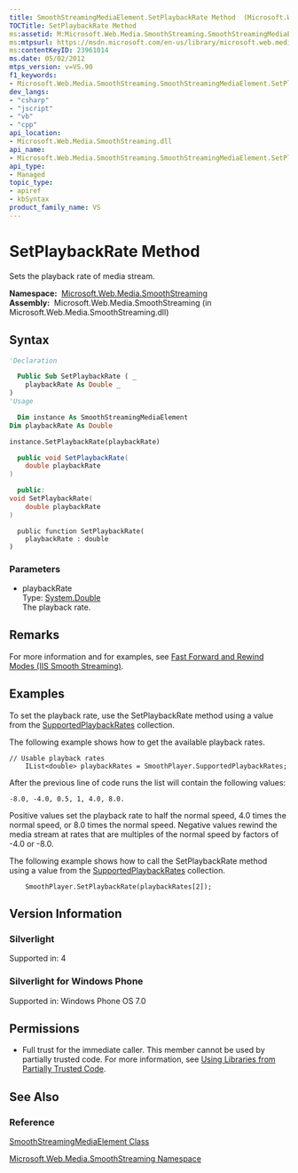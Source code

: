 ```yaml
---
title: SmoothStreamingMediaElement.SetPlaybackRate Method  (Microsoft.Web.Media.SmoothStreaming)
TOCTitle: SetPlaybackRate Method
ms:assetid: M:Microsoft.Web.Media.SmoothStreaming.SmoothStreamingMediaElement.SetPlaybackRate(System.Double)
ms:mtpsurl: https://msdn.microsoft.com/en-us/library/microsoft.web.media.smoothstreaming.smoothstreamingmediaelement.setplaybackrate(v=VS.90)
ms:contentKeyID: 23961014
ms.date: 05/02/2012
mtps_version: v=VS.90
f1_keywords:
- Microsoft.Web.Media.SmoothStreaming.SmoothStreamingMediaElement.SetPlaybackRate
dev_langs:
- "csharp"
- "jscript"
- "vb"
- "cpp"
api_location:
- Microsoft.Web.Media.SmoothStreaming.dll
api_name:
- Microsoft.Web.Media.SmoothStreaming.SmoothStreamingMediaElement.SetPlaybackRate
api_type:
- Managed
topic_type:
- apiref
- kbSyntax
product_family_name: VS
---
```


# SetPlaybackRate Method

Sets the playback rate of media stream.

**Namespace:**  [Microsoft.Web.Media.SmoothStreaming](microsoft-web-media-smoothstreaming-namespace_1.md)  
**Assembly:**  Microsoft.Web.Media.SmoothStreaming (in Microsoft.Web.Media.SmoothStreaming.dll)

## Syntax

```vb
'Declaration

  Public Sub SetPlaybackRate ( _
    playbackRate As Double _
)
'Usage

  Dim instance As SmoothStreamingMediaElement
Dim playbackRate As Double

instance.SetPlaybackRate(playbackRate)
```

```csharp
  public void SetPlaybackRate(
    double playbackRate
)
```

```cpp
  public:
void SetPlaybackRate(
    double playbackRate
)
```

```jscript
  public function SetPlaybackRate(
    playbackRate : double
)
```

### Parameters

  - playbackRate  
    Type: [System.Double](https://msdn.microsoft.com/library/643eft0t)  
    The playback rate.  

## Remarks

For more information and for examples, see [Fast Forward and Rewind Modes (IIS Smooth Streaming)](fast-forward-and-rewind-modes.md).

## Examples

To set the playback rate, use the SetPlaybackRate method using a value from the [SupportedPlaybackRates](smoothstreamingmediaelement-supportedplaybackrates-property-microsoft-web-media-smoothstreaming_1.md) collection.

The following example shows how to get the available playback rates.

    // Usable playback rates
        IList<double> playbackRates = SmoothPlayer.SupportedPlaybackRates;

After the previous line of code runs the list will contain the following values:

    -8.0, -4.0, 0.5, 1, 4.0, 8.0.

Positive values set the playback rate to half the normal speed, 4.0 times the normal speed, or 8.0 times the normal speed. Negative values rewind the media stream at rates that are multiples of the normal speed by factors of -4.0 or -8.0.

The following example shows how to call the SetPlaybackRate method using a value from the [SupportedPlaybackRates](smoothstreamingmediaelement-supportedplaybackrates-property-microsoft-web-media-smoothstreaming_1.md) collection.

``` 
    SmoothPlayer.SetPlaybackRate(playbackRates[2]);
```

## Version Information

### Silverlight

Supported in: 4  

### Silverlight for Windows Phone

Supported in: Windows Phone OS 7.0  

## Permissions

  - Full trust for the immediate caller. This member cannot be used by partially trusted code. For more information, see [Using Libraries from Partially Trusted Code](https://msdn.microsoft.com/library/8skskf63).

## See Also

### Reference

[SmoothStreamingMediaElement Class](smoothstreamingmediaelement-class-microsoft-web-media-smoothstreaming_1.md)

[Microsoft.Web.Media.SmoothStreaming Namespace](microsoft-web-media-smoothstreaming-namespace_1.md)


